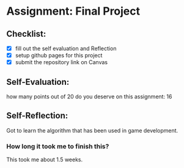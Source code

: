 # Assignment: Final Project

## Checklist:
- [x] fill out the self evaluation and Reflection
- [x] setup github pages for this project
- [x] submit the repository link on Canvas

## Self-Evaluation:

how many points out of 20 do you deserve on this assignment: 16

## Self-Reflection:
Got to learn the algorithm that has been used in game development.
### How long it took me to finish this?
This took me about 1.5 weeks.
